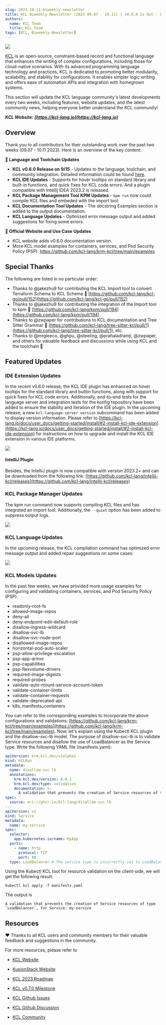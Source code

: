```yaml
---
slug: 2023-10-11-biweekly-newsletter
title: KCL Biweekly Newsletter (2023 09.07 - 10.11) | v0.6.0 Is Out - Enhancement on IDE Extensions and Package Management!
authors:
  name: KCL Team
  title: KCL Team
tags: [KCL, Biweekly-Newsletter]
---
```


![](/img/biweekly-newsletter.png)

[KCL](https://github.com/kcl-lang) is an open-source, constraint-based record and functional language that enhances the writing of complex configurations, including those for cloud-native scenarios. With its advanced programming language technology and practices, KCL is dedicated to promoting better modularity, scalability, and stability for configurations. It enables simpler logic writing and offers ease of automation APIs and integration with homegrown systems.

This section will update the KCL language community's latest developments every two weeks, including features, website updates, and the latest community news, helping everyone better understand the KCL community!

**_KCL Website: [https://kcl-lang.io](https://kcl-lang.io)_**

## Overview

Thank you to all contributors for their outstanding work over the past two weeks (09.07 - 10.11 2023). Here is an overview of the key content:

**🔧 Language and Toolchain Updates**

- **KCL v0.6.0 Release on 9/15** - Updates to the language, toolchain, and community integration. Detailed information could be found [here](/blog/2023-09-15-kcl-0.6.0-release/index.md).
- **KCL IDE Updates** - Supports for hover tooltips on standard library and built-in functions, and quick fixes for KCL code errors. And a plugin compatible with Intellij IDEA 2023.2 is released.
- **KCL Package Management Tool KPM Updates** - `kpm run` now could compile KCL files and embeded with the import tool.
- **KCL Documentation Tool Updates** - The docstring Examples section is added to the output documentation.
- **KCL Language Updates** - Optimized error message output and added suggestions for fixing some errors.

**📰 Official Website and Use Case Updates**

- KCL website adds v0.6.0 documentation version.
- More KCL model examples for containers, services, and Pod Security Policy (PSP): https://github.com/kcl-lang/krm-kcl/tree/main/examples

## Special Thanks

The following are listed in no particular order:

- Thanks to @jakezhu9 for contributing the KCL Import tool to convert Terraform Schema to KCL Schema 🙌 [https://github.com/kcl-lang/kcl-go/pull/152](https://github.com/kcl-lang/kcl-go/pull/152)
- Thanks to @jakezhu9 for contributing the integration of the Import tool to kpm 🙌 [https://github.com/kcl-lang/kpm/pull/194](https://github.com/kcl-lang/kpm/pull/194)
- Thanks to @zwpaper for contributions to KCL documentation and Tree Sitter Grammar 🙌 [https://github.com/kcl-lang/tree-sitter-kcl/pull/1](https://github.com/kcl-lang/tree-sitter-kcl/pull/1), etc.
- Thanks to @mrgleeco, @ghpu, @steeling, @prahaladramji, @zwpaper, and others for valuable feedback and discussions while using KCL and the toolchain 🙌

## Featured Updates

### IDE Extension Updates

In the recent v0.6.0 release, the KCL IDE plugin has enhanced on hover tooltips for the standard library and builtin functions, along with support for quick fixes for KCL code errors. Additionally, end-to-end tests for the language server and integration tests for the konfig repository have been added to ensure the stability and iteration of the IDE plugin. In the upcoming release, a new `kcl-language-server version` subcommand has been added to display version information. Please refer to [https://kcl-lang.io/docs/user_docs/getting-started/install/#2-install-kcl-ide-extension](https://kcl-lang.io/docs/user_docs/getting-started/install/#2-install-kcl-ide-extension) for instructions on how to upgrade and install the KCL IDE extension in various IDE platforms.

![](/img/docs/tools/Ide/vs-code/hover-built-in.png)

#### IntelliJ Plugin

Besides, the IntelliJ plugin is now compatible with version 2023.2+ and can be downloaded from the following link: [https://github.com/kcl-lang/intellij-kcl/releases](https://github.com/kcl-lang/intellij-kcl/releases)

### KCL Package Manager Updates

The kpm run command now supports compiling KCL files and has integrated an import tool. Additionally, the `--quiet` option has been added to suppress output logs.

![](/img/docs/tools/kpm/kpm-run-file.png)

### KCL Language Updates

In the upcoming release, the KCL compilation command has optimized error message output and added repair suggestions on some cases:

![](/img/blog/2023-10-11-kcl-biweekly-newsletter/error-suggestion.png)

### KCL Models Updates

In the past few weeks, we have provided more usage examples for configuring and validating containers, services, and Pod Security Policy (PSP).

- readonly-root-fs
- allowed-image-repos
- deny-all
- deny-endpoint-edit-default-role
- disallow-ingress-wildcard
- disallow-svc-lb
- disallow-svc-node-port
- disallowed-image-repos
- horizontal-pod-auto-scaler
- psp-allow-privilege-escalation
- psp-app-armor
- psp-capabilities
- psp-flexvolume-drivers
- required-image-digests
- required-probes
- validate-auto-mount-service-account-token
- validate-container-limits
- validate-container-requests
- validate-deprecated-api
- k8s_manifests_containers

You can refer to the corresponding examples to incorporate the above configurations and validations: [https://github.com/kcl-lang/krm-kcl/tree/main/examples](https://github.com/kcl-lang/krm-kcl/tree/main/examples). Now, let's explain using the Kubectl KCL plugin and the disallow-svc-lb model. The purpose of disallow-svc-lb is to validate Service resources and disallow the use of LoadBalancer as the Service type. Write the following YAML file (manifests.yaml):

```yaml
apiVersion: krm.kcl.dev/v1alpha1
kind: KCLRun
metadata:
  name: disallow-svc-lb
  annotations:
    krm.kcl.dev/version: 0.0.1
    krm.kcl.dev/type: validation
    documentation: >-
      A validation that prevents the creation of Service resources of type `LoadBalancer`
spec:
  source: oci://ghcr.io/kcl-lang/disallow-svc-lb
---
apiVersion: v1
kind: Service
metadata:
  name: my-service
spec:
  selector:
    app.kubernetes.io/name: MyApp
  ports:
    - name: http
      protocol: TCP
      port: 80
  type: LoadBalancer # The service type is incorrectly set to LoadBalancer.
```

Using the Kubectl KCL tool for resource validation on the client-side, we will get the following result:

```shell
kubectl kcl apply -f manifests.yaml
```

The output is

```
A validation that prevents the creation of Service resources of type `LoadBalancer`, for Service: my-service
```

## Resources

❤️ Thanks to all KCL users and community members for their valuable feedback and suggestions in the community.

For more resources, please refer to

- [KCL Website](https://kcl-lang.io/)
- [KusionStack Website](https://kusionstack.io/)

- [KCL 2023 Roadmap](https://kcl-lang.io/docs/community/release-policy/roadmap)
- [KCL v0.7.0 Milestone](https://github.com/kcl-lang/kcl/milestone/7)
- [KCL Github Issues](https://github.com/kcl-lang/kcl/issues)
- [KCL Github Discussion](https://github.com/orgs/kcl-lang/discussions)
- [KCL Community](https://github.com/kcl-lang/community)
